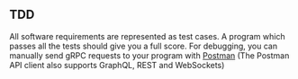 ## TDD
All software requirements are represented as test cases. A program which passes all the tests should give you a full score.
For debugging, you can manually send gRPC requests to your program with [Postman](https://en.wikipedia.org/wiki/Postman_(software))
(The Postman API client also supports GraphQL, REST and WebSockets)
